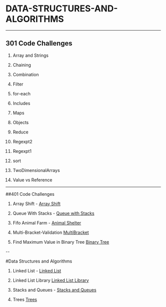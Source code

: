 # DATA-STRUCTURES-AND-ALGORITHMS

---

## 301 Code Challenges

1. Array and Strings

2. Chaining

3. Combination

4. Filter

5. for-each

6. Includes

7. Maps

8. Objects

9. Reduce

10. Regexpt2

11. Regexpt1

12. sort

13. TwoDimensionalArrays

14. Value vs Reference





---




##401 Code Challenges

1. Array Shift - [Array Shift]( https://github.com/Omac092627/data-structures-and-algorithms/tree/master/Code%20Challenges/401%20Code%20Challenges)

2. Queue With Stacks - [Queue with Stacks](https://github.com/Omac092627/data-structures-and-algorithms/tree/master/Code%20Challenges/401%20Code%20Challenges/Queue_With_Stacks)

3. Fifo Animal Farm - [Animal Shelter](https://github.com/Omac092627/data-structures-and-algorithms/tree/master/Code%20Challenges/401%20Code%20Challenges/Fifo_Animal_Farm)

4. Multi-Bracket-Validation [MultiBracket](https://github.com/Omac092627/data-structures-and-algorithms/tree/master/Code%20Challenges/401%20Code%20Challenges/MultiValid)


6. Find Maximum Value in Binary Tree [Binary Tree](https://github.com/Omac092627/data-structures-and-algorithms/tree/master/Code%20Challenges/401%20Code%20Challenges/Find_Maximum_Binary_Tree)

--

#Data Structures and Algorithms

1. Linked List - [Linked List](https://github.com/Omac092627/data-structures-and-algorithms/tree/master/Data%20Structures/LinkedList.cs) 


2. Linked List Library [Linked List Library](https://github.com/Omac092627/data-structures-and-algorithms/tree/master/Data%20Structures/LLLibrary/LLLibrary)


3. Stacks and Queues - [Stacks and Queues](https://github.com/Omac092627/data-structures-and-algorithms/tree/master/Code%20Challenges/401%20Code%20Challenges/StacksAndQueues)

4. Trees [Trees](https://github.com/Omac092627/data-structures-and-algorithms/tree/master/Code%20Challenges/401%20Code%20Challenges/Trees)
